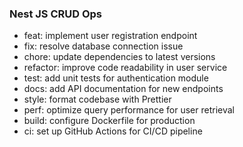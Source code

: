 ### Nest JS CRUD Ops

  - feat: implement user registration endpoint
  - fix: resolve database connection issue
  - chore: update dependencies to latest versions
  - refactor: improve code readability in user service
  - test: add unit tests for authentication module
  - docs: add API documentation for new endpoints
  - style: format codebase with Prettier
  - perf: optimize query performance for user retrieval
  - build: configure Dockerfile for production
  - ci: set up GitHub Actions for CI/CD pipeline